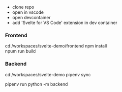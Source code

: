 * clone repo
* open in vscode
* open devcontainer 
* add 'Svelte for VS Code' extension in dev container


### Frontend
cd /workspaces/svelte-demo/frontend
npm install  
npum run build


### Backend 
cd /workspaces/svelte-demo 
pipenv sync 

pipenv run python -m backend

